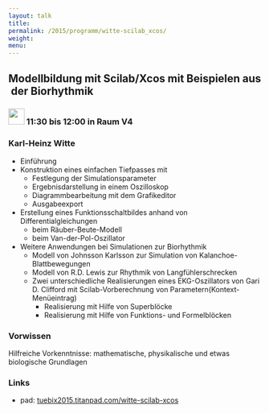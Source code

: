 ```yaml
---
layout: talk
title:
permalink: /2015/programm/witte-scilab_xcos/
weight: 
menu:
---
```

## Modellbildung&nbsp;mit&nbsp;Scilab/Xcos&nbsp;mit&nbsp;Beispielen&nbsp;aus&nbsp;der&nbsp;Biorhythmik

### <img height = "32" src="../../images/talk.svg"> 11:30 bis 12:00 in Raum V4

### Karl-Heinz&nbsp;Witte

* Einführung
* Konstruktion eines einfachen Tiefpasses mit
    - Festlegung der Simulationsparameter
    - Ergebnisdarstellung in einem Oszilloskop
    - Diagrammbearbeitung mit dem Grafikeditor
    - Ausgabeexport
* Erstellung eines Funktionsschaltbildes anhand von Differentialgleichungen
    - beim Räuber-Beute-Modell
    - beim Van-der-Pol-Oszillator
* Weitere Anwendungen bei Simulationen zur Biorhythmik
    - Modell von Johnsson Karlsson zur Simulation von Kalanchoe-Blattbewegungen
    - Modell von R.D. Lewis zur Rhythmik von Langfühlerschrecken
    - Zwei unterschiedliche Realisierungen eines EKG-Oszillators von Gari D. Clifford mit Scilab-Vorberechnung von Parametern(Kontext-Menüeintrag)
      * Realisierung mit Hilfe von Superblöcke
      * Realisierung mit Hilfe von Funktions- und Formelblöcken

### Vorwissen

Hilfreiche Vorkenntnisse: mathematische, physikalische und etwas biologische Grundlagen

### Links

- pad: <a href="https://tuebix2015.titanpad.com/witte-scilab-xcos" target="_blank">tuebix2015.titanpad.com/witte-scilab-xcos</a>

